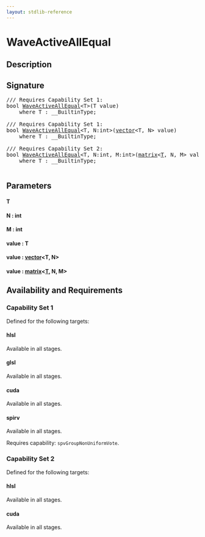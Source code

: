 ```yaml
---
layout: stdlib-reference
---
```


# WaveActiveAllEqual

## Description





## Signature 

<pre>
/// Requires Capability Set 1:
<span class="code_keyword">bool</span> <a href="/stdlib-reference/global-decls/WaveActiveAllEqual">WaveActiveAllEqual</a>&lt;<span class="code_type">T</span>&gt;(<span class="code_type">T</span> <span class='code_param'>value</span>)
    <span class='code_keyword'>where</span> <span class="code_type">T</span> : __BuiltinType;

/// Requires Capability Set 1:
<span class="code_keyword">bool</span> <a href="/stdlib-reference/global-decls/WaveActiveAllEqual">WaveActiveAllEqual</a>&lt;<span class="code_type">T</span>, N:<span class="code_keyword">int</span>&gt;(<a href="/stdlib-reference/types/vector/index" class="code_type">vector</a>&lt;<span class="code_type">T</span>, N&gt; <span class='code_param'>value</span>)
    <span class='code_keyword'>where</span> <span class="code_type">T</span> : __BuiltinType;

/// Requires Capability Set 2:
<span class="code_keyword">bool</span> <a href="/stdlib-reference/global-decls/WaveActiveAllEqual">WaveActiveAllEqual</a>&lt;<span class="code_type">T</span>, N:<span class="code_keyword">int</span>, M:<span class="code_keyword">int</span>&gt;(<a href="/stdlib-reference/types/matrix/index" class="code_type">matrix</a>&lt;<a href="/stdlib-reference/types/matrix/T" class="code_type">T</a>, N, M&gt; <span class='code_param'>value</span>)
    <span class='code_keyword'>where</span> <span class="code_type">T</span> : __BuiltinType;

</pre>

## Parameters

#### T
#### N  : int
#### M  : int
#### value  : T
#### value  : [vector](/stdlib-reference/types/vector/index)\<T, N\>
#### value  : [matrix](/stdlib-reference/types/matrix/index)\<[T](/stdlib-reference/types/matrix/T), N, M\>

## Availability and Requirements

### Capability Set 1

Defined for the following targets:

#### hlsl
Available in all stages.

#### glsl
Available in all stages.

#### cuda
Available in all stages.

#### spirv
Available in all stages.

Requires capability: `spvGroupNonUniformVote`.

### Capability Set 2

Defined for the following targets:

#### hlsl
Available in all stages.

#### cuda
Available in all stages.



